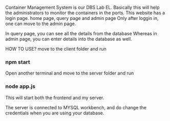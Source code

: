 Container Management System is our DBS Lab EL. Basically this will help the administrators to monitor the containers in the ports. 
This website has a login page. home page, query page and admin page
Only after loggin in, one can move to the admin page. 

In query page, you can see all the details from the database
Whereas in admin page, you can enter details into the database as well.

HOW TO USE?
move to the client folder and run
### npm start

Open another terminal and move to the server folder and run
### node app.js

This will start both the frontend and my server.

The server is connected to MYSQL workbench, and do change the credentials when you are using your database.
